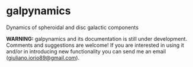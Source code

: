 # galpynamics
Dynamics of spheroidal and disc galactic components 



**WARNING:** galpynamics and its documentation is still under development. Comments and suggestions are welcome!
If you are interested in using it and/or in introducing new functionality you can send me an email (giuliano.iorio89@gmail.com).
